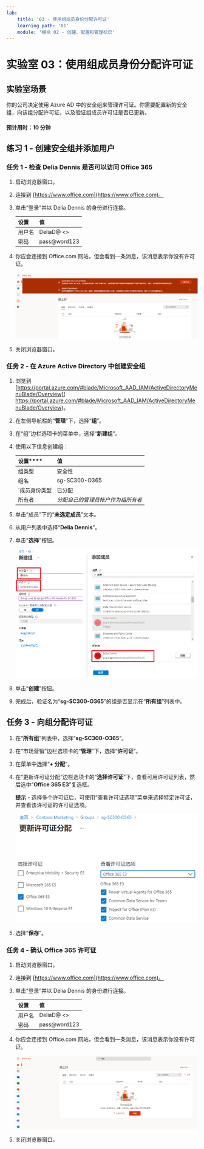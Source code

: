 ```yaml
---
lab:
    title: '03 - 使用组成员身份分配许可证'
    learning path: '01'
    module: '模块 02 - 创建、配置和管理标识'
---
```


# 实验室 03：使用组成员身份分配许可证

## 实验室场景

你的公司决定使用 Azure AD 中的安全组来管理许可证。你需要配置新的安全组，向该组分配许可证，以及验证组成员许可证是否已更新。

#### 预计用时：10 分钟

## 练习 1 - 创建安全组并添加用户

### 任务 1 - 检查 Delia Dennis 是否可以访问 Office 365

1. 启动浏览器窗口。
2. 连接到 [https://www.office.com](https://www.office.com)。
3. 单击“登录”并以 Delia Dennis 的身份进行连接。

    | **设置**| **值**|
    | :--- | :--- |
    | 用户名 | DeliaD@ <<you azure domain>>|
    | 密码| pass@word123|

4. 你应会连接到 Office.com 网站，但会看到一条消息，该消息表示你没有许可证。

    ![Office.com 网站的屏幕图像，其中 Delia Dennis 已登录，但办公应用程序不可用，因为没有分配许可证。](./media/delia-no-office-license.png)
    
5. 关闭浏览器窗口。

### 任务 2 - 在 Azure Active Directory 中创建安全组

1. 浏览到 [https://portal.azure.com/#blade/Microsoft_AAD_IAM/ActiveDirectoryMenuBlade/Overview]( https://portal.azure.com/#blade/Microsoft_AAD_IAM/ActiveDirectoryMenuBlade/Overview)。

2. 在左侧导航栏的“**管理**”下，选择“**组**”。
3. 在“组”边栏选项卡的菜单中，选择“**新建组**”。
4. 使用以下信息创建组：

    | 设置****| **值**|
    | :--- | :--- |
    | 组类型| 安全性|
    | 组名| sg-SC300-O365|
    | `成员身份类型| 已分配|
    | 所有者| *分配自己的管理员帐户作为组所有者*|

5. 单击“成员”下的“**未选定成员**”文本。
6. 从用户列表中选择“**Delia Dennis**”。
7. 单击“**选择**”按钮。

    ![显示“新建组”边栏选项卡的屏幕图像，其中突出显示了“组类型”、“组名称”、“所有者”和“成员”](./media/lp1-mod2-create-group.png)

8. 单击“**创建**”按钮。
9. 完成后，验证名为“**sg-SC300-O365**”的组是否显示在“**所有组**”列表中。

## 任务 3 - 向组分配许可证

1. 在“**所有组**”列表中，选择“**sg-SC300-O365**”。
2. 在“市场营销”边栏选项卡的“**管理**”下，选择“**许可证**”。
3. 在菜单中选择“**+ 分配**”。
4. 在“更新许可证分配”边栏选项卡的“**选择许可证**”下，查看可用许可证列表，然后选中“**Office 365 E3**”复选框。

    **提示** - 选择多个许可证后，可使用“查看许可证选项”菜单来选择特定许可证，并查看该许可证的许可证选项。

    ![显示已选定并已分配给组的许可证的屏幕图像。“查看许可证”菜单也已选中，其中显示多个选择选项。](./media/lp1-mod2-assign-license-group.png)

6. 选择“**保存**”。

### 任务 4 - 确认 Office 365 许可证

1. 启动浏览器窗口。
2. 连接到 [https://www.office.com](https://www.office.com)。
3. 单击“登录”并以 Delia Dennis 的身份进行连接。

    | **设置**| **值**|
    | :--- | :--- |
    | 用户名 | DeliaD@ <<you azure domain>>|
    | 密码| pass@word123|

4. 你应会连接到 Office.com 网站，但会看到一条消息，该消息表示你没有许可证。

    ![Office.com 网站的屏幕图像，其中 Delia Dennis 已登录，并且办公应用程序可用，因为分配了许可证。](./media/delia-office-license.png)
    
5. 关闭浏览器窗口。
    
